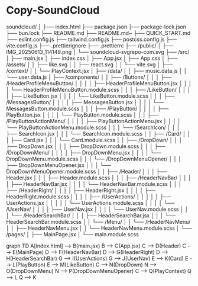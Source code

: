 
# Copy-SoundCloud


soundcloud/
│
├── index.html
├── package.json
├── package-lock.json
├── bun.lock
├── README.md
├── README.md~
├── QUICK_START.md
├── eslint.config.js
├── tailwind.config.js
├── postcss.config.js
├── vite.config.js
├── .prettierignore
├── .prettierrc
├── /public/
│   ├── IMG_20250613_114149.png
│   └── soundcloud-svgrepo-com.svg
├── /src/
│   ├── main.jsx
│   ├── index.css
│   ├── App.jsx
│   ├── App.css
│   ├── /assets/
│   │   ├── like.svg
│   │   ├── react.svg
│   │   └── vite.svg
│   ├── /context/
│   │   └── PlayContext.jsx
│   ├── /data/
│   │   ├── music.data.js
│   │   └── user.data.js
│   ├── /components/
│   │   ├── /Buttons/
│   │   │   ├── /HeaderProfileMenuButton/
│   │   │   │   ├── HeaderProfileMenuButton.jsx
│   │   │   │   └── HeaderProfileMenuButton.module.scss
│   │   │   ├── /LikeButton/
│   │   │   │   ├── LikeButton.jsx
│   │   │   │   └── LikeButton.module.scss
│   │   │   ├── /MessagesButton/
│   │   │   │   ├── MessagesButton.jsx
│   │   │   │   └── MessagesButton.module.scss
│   │   │   ├── /PlayButton/
│   │   │   │   ├── PlayButton.jsx
│   │   │   │   └── PlayButton.module.scss
│   │   │   ├── /PlayButtonActionMenu/
│   │   │   │   ├── PlayButtonActionMenu.jsx
│   │   │   │   └── PlayButtonActionMenu.module.scss
│   │   │   └── /SearchIcon/
│   │   │       ├── SearchIcon.jsx
│   │   │       └── SearchIcon.module.scss
│   │   ├── /Card/
│   │   │   ├── Card.jsx
│   │   │   └── Card.module.scss
│   │   ├── /DropDown/
│   │   │   ├── DropDown.jsx
│   │   │   ├── DropDown.module.scss
│   │   │   ├── /DropDownMenu/
│   │   │   │   ├── DropDownMenu.jsx
│   │   │   │   └── DropDownMenu.module.scss
│   │   │   └── /DropDownMenuOpener/
│   │   │       ├── DropDownMenuOpener.jsx
│   │   │       └── DropDownMenuOpener.module.scss
│   │   ├── /Header/
│   │   │   ├── Header.jsx
│   │   │   ├── Header.module.scss
│   │   │   ├── /HeaderNavBar/
│   │   │   │   ├── HeaderNavBar.jsx
│   │   │   │   └── HeaderNavBar.module.scss
│   │   │   ├── /HeaderRight/
│   │   │   │   ├── HeaderRight.jsx
│   │   │   │   ├── HeaderRight.module.scss
│   │   │   │   ├── /UserActions/
│   │   │   │   │   ├── UserActions.jsx
│   │   │   │   │   └── UserActions.module.scss
│   │   │   │   └── /UserNav/
│   │   │   │       ├── UserNav.jsx
│   │   │   │       └── UserNav.module.scss
│   │   │   └── /HeaderSearchBar/
│   │   │       ├── HeaderSearchBar.jsx
│   │   │       └── HeaderSearchBar.module.scss
│   │   └── /Menu/
│   │       └── /HeaderNavMenu/
│   │           ├── HeaderNavMenu.jsx
│   │           └── HeaderNavMenu.module.scss
│   └── /pages/
│       ├── MainPage.jsx
│       └── main.module.scss





graph TD
  A[index.html] --> B(main.jsx)
  B --> C(App.jsx)
  C --> D(Header)
  C --> E(MainPage)
  D --> F(HeaderNavBar)
  D --> G(HeaderRight)
  D --> H(HeaderSearchBar)
  G --> I(UserActions)
  G --> J(UserNav)
  E --> K(Card)
  E --> L(PlayButton)
  E --> M(LikeButton)
  C --> N(DropDown)
  N --> O(DropDownMenu)
  N --> P(DropDownMenuOpener)
  C --> Q(PlayContext)
  Q --> L
  Q --> K